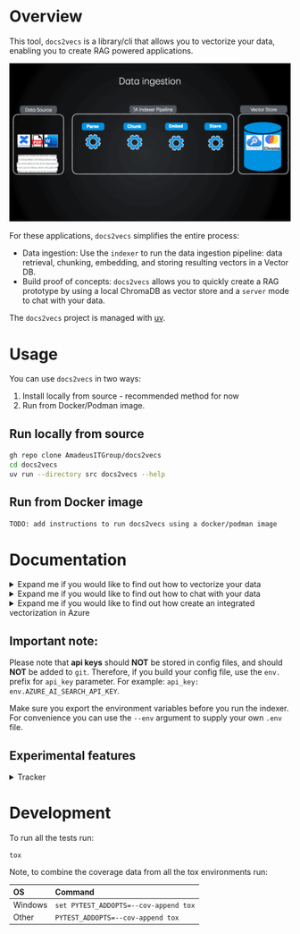 # Overview
This tool, `docs2vecs` is a library/cli that allows you to vectorize your data, enabling you to create RAG powered applications.

![data_ingestion](./docs/readme/vectorize.gif)


For these applications, `docs2vecs` simplifies the entire process:
* Data ingestion: Use the `indexer` to run the data ingestion pipeline: data retrieval, chunking, embedding, and storing resulting vectors in a Vector DB.
* Build proof of concepts: `docs2vecs` allows you to quickly create a RAG prototype by using a local ChromaDB as vector store and a `server` mode to chat with your data.


The `docs2vecs` project is managed with [uv](https://docs.astral.sh/uv/).

# Usage
You can use `docs2vecs` in two ways:
1. Install locally from source - recommended method for now
2. Run from Docker/Podman image.

## Run locally from source
```sh
gh repo clone AmadeusITGroup/docs2vecs
cd docs2vecs
uv run --directory src docs2vecs --help
```

## Run from Docker image

```sh
TODO: add instructions to run docs2vecs using a docker/podman image
```

# Documentation

<details><summary>Expand me if you would like to find out how to vectorize your data</summary>

## Indexer sub-command

The `indexer` sub-command runs an indexer pipeline configured in a config file. This is usually used when you have a lot of data to vectorize and want to run it in a batch.

```bash
uv run --directory src docs2vecs indexer --help

usage: docs2vecs indexer [-h] --config CONFIG [--env ENV]
options:
--config CONFIG  Path to the YAML configuration file.
--env ENV        Environment file to load.
```

The `indexer` takes in input two arguments: a **mandatory** config file, and an **optional** environment file.

In the config file you'll need to define a list of skills, a skillset, and an indexer. Note that you may define plenty of skills, but only those enumerated in the skillset will be executed in sequence.

Example:

```bash
uv run --directory src docs2vecs indexer --config ~/Downloads/sw_export_temp/config/confluence_process.yml --env ~/indexer.env
```

Please check the [detailed skills documentation](docs/readme/indexer-skills.md).

The config yaml file is validated against [this schema](./src/docs2vecs/subcommands/indexer/config/config_schema.yaml).

Please check this [sample config file](resources/example_data/indexer-config-example.yml).
</details>

<details><summary>Expand me if you would like to find out how to chat with your data</summary>

## Server sub-command

If you previously indexed your data (refer to the previous section) and stored the outputted embeddings in a local ChromaDB, you can chat with your data using the `server` sub-command.

```bash
uv run --directory src docs2vecs server --help

usage: docs2vecs server [-h] [--host HOST] [--port PORT] [--model MODEL] [--cache_dir CACHE_DIR] [--path PATH]
                        [--workers WORKERS] [--log_level LOG_LEVEL] [--env ENV]

options:
  -h, --help            show this help message and exit
  --host HOST           A host for the server.
  --port PORT           A port for the server.
  --model MODEL         A name of the embedding model(as per huggingface coordinates).
  --cache_dir CACHE_DIR
                        A path to the cache directory.
  --path PATH           A path for the server.
  --workers WORKERS     Number of workers for the server.
  --log_level LOG_LEVEL
                        Log level for the server.
  --env ENV             Environment file to load.
```
By default, the host is `localhost` and the port is `8008`.

Example:
```bash
uv run --directory src docs2vecs server --path path/to/where/your/chroma/db/is
```
By then typing `http://localhost:8008/` in your browser, you sould be able to see the embedding collections stored in your vector store and perform Knn search based on user query. You can modify the K number of nearest neighbours returned by the semantic search.
</details>


<details><summary>Expand me if you would like to find out how create an integrated vectorization in Azure</summary>

## Integrated Vectorization sub-command
`integrated_vec` - Run an integrated vectorization pipeline configured in a config file.

```bash
uv run --directory src docs2vecs integrated_vec --help

usage: docs2vecs integrated_vec [-h] --config CONFIG [--env ENV]
options:
--config CONFIG  Path to the YAML configuration file.
--env ENV        Environment file to load.
```

Example:

```bash
uv run --directory src docs2vecs integrated_vec --config ~/Downloads/sw_export_temp/config/config.yaml --env ~/integrated_vec .env
```

The config yaml file is validated against [this schema](./src/docs2vecs/subcommands/integrated_vec/config/config_schema.yaml).

Config `yml` file sample:

```yaml
---
integrated_vec:
    id: AzureAISearchIndexer
    skill:
        type: integrated_vec
        name: AzureAISearchIntegratedVectorization
        params:
            search_ai_api_key: env.AZURE_AI_SEARCH_API_KEY
            search_ai_endpoint: http://replace.me.with.your.endpoint
            embedding_endpoint: http://replace.me.with.your.endpoint
            index_name: your_index_name
            indexer_name: new_indexer_name
            skillset_name: new_skillset_name
            data_source_connection_string: ResourceId=/subscriptions/your_subscription_id/resourceGroups/resource_group_name/providers/Microsoft.Storage/storageAccounts/storage_account_name;
            data_source_connection_name: new_connection_name
            encryption_key: env.AZURE_AI_SEARCH_ENCRYPTION_KEY
            container_name: your_container_name

```
</details>

## Important note:
Please note that **api keys** should **NOT** be stored in config files, and should **NOT** be added to `git`. Therefore, if you build your config file, use the `env.` prefix for `api_key` parameter. For example: `api_key: env.AZURE_AI_SEARCH_API_KEY`.

Make sure you export the environment variables before you run the indexer. For convenience you can use the `--env` argument to supply your own `.env` file.

## Experimental features
<details><summary>Tracker</summary>

### Tracker

The tracker feature allows you to monitor and manage the status of documents processed by the indexer. This is particularly useful for tracking failed documents and retrying their processing.

To achieve this, the tracker needs a `MongoDB` connection, which can be defined in the input config file.

The way it works is that each document in `MongoDB` has a `chunk` part having a `document_id`. This `document_id` is actually the hash of the content for that chunk. So, as long as the content is the same, the hash will stay the same. Besides this, there is a `status` property that keeps track whether the upload to vector store was successful or not.

If you'd like to use a different database to keep track of this, you'll have to write your own "driver" similar to the existing [mongodb](./src/docs2vecs/subcommands/indexer/db/mongodb.py). Then you need to add it to the [DBFactory](./src/docs2vecs/subcommands/indexer/skills/factory.py).
</details>

# Development

To run all the tests run:

    tox

Note, to combine the coverage data from all the tox environments run:

| OS      | Command                            |
| :---    | :---                                |
| Windows | `set PYTEST_ADDOPTS=--cov-append tox`   |
| Other   | `PYTEST_ADDOPTS=--cov-append tox`       |
